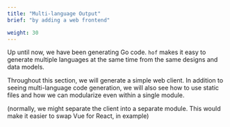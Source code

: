 ```yaml
---
title: "Multi-language Output"
brief: "by adding a web frontend"

weight: 30
---
```



Up until now, we have been generating Go code.
`hof` makes it easy to generate multiple languages
at the same time from the same designs and data models.

Throughout this section, we will generate a simple web client.
In addition to seeing multi-language code generation,
we will also see how to use static files and how
we can modularize even within a single module.


(normally, we might separate the client into a separate module.
This would make it easier to swap Vue for React, in example)
